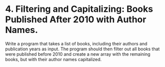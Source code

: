 # 4. Filtering and Capitalizing: Books Published After 2010 with Author Names.

Write a program that takes a list of books, including their authors and publication years as input. The program should then filter out all books that were published before 2010 and create a new array with the remaining books, but with their author names capitalized.


